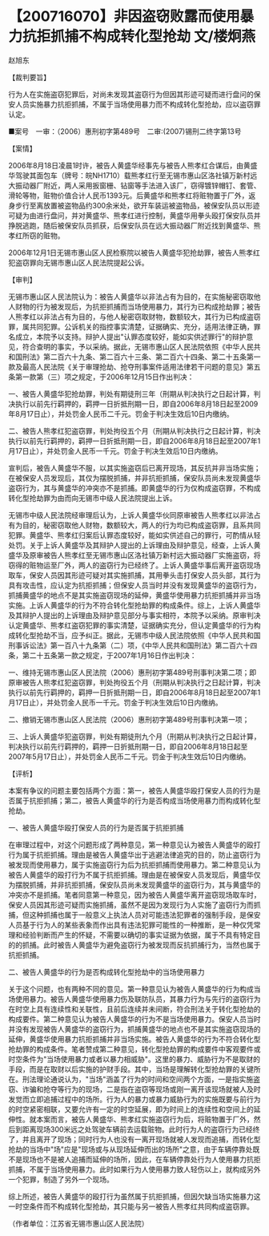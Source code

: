 # 【200716070】非因盗窃败露而使用暴力抗拒抓捕不构成转化型抢劫 文/楼炯燕

赵旭东

【裁判要旨】

行为人在实施盗窃犯罪后，对尚未发现其盗窃行为但因其形迹可疑而进行盘问的保安人员实施暴力抗拒抓捕，不属于当场使用暴力而不构成转化型抢劫，应以盗窃罪认定。

■案号　一审：（2006）惠刑初字第489号　二审:(2007)锡刑二终字第13号

【案情】

2006年8月18日凌晨1时许，被告人黄盛华经事先与被告人熊孝红合谋后，由黄盛华驾驶其面包车（牌号：皖NH1710）载熊孝红行至无锡市惠山区洛社镇万新村远大振动器厂附近，两人采用扳窗栅、钻窗等手法进入该厂，窃得镀锌帽钉、套管、滑轮等物，赃物价值合计人民币1393元。后黄盛华和熊孝红将赃物置于厂外，返身步行至离放置被盗物品约300余米处，欲开车装运被盗物品，被保安队员以形迹可疑为由进行盘问，并对黄盛华、熊孝红进行控制，黄盛华用拳头殴打保安队员并挣脱逃跑，随后被保安队员抓获，后保安队员在远大振动器厂附近找到黄盛华、熊孝红所窃的赃物。

2006年12月1日无锡市惠山区人民检察院以被告人黄盛华犯抢劫罪，被告人熊孝红犯盗窃罪向无锡市惠山区人民法院提起公诉。

【审判】

无锡市惠山区人民法院认为：被告人黄盛华以非法占有为目的，在实施秘密窃取他人财物的行为被发现后，为抗拒抓捕而当场使用暴力，其行为已构成抢劫罪；被告人熊孝红以非法占有为目的，与他人秘密窃取财物，数额较大，其行为已构成盗窃罪，属共同犯罪。公诉机关的指控事实清楚，证据确实、充分，适用法律正确，罪名成立，本院予以支持。辩护人提出"认罪态度较好，能如实供述罪行"的辩护意见，符合查明的事实，予以采纳。据此，无锡市惠山区人民法院依照《中华人民共和国刑法》第二百六十九条、第二百六十三条、第二百六十四条、第二十五条第一款及最高人民法院《关于审理抢劫、抢夺刑事案件适用法律若干问题的意见》第五条第一款第（三）项之规定，于2006年12月15日作出判决：

一、被告人黄盛华犯抢劫罪，判处有期徒刑三年（刑期从判决执行之日起计算，判决执行以前先行羁押的，羁押一日折抵刑期一日，即自2006年8月18日起至2009年8月17日止），并处罚金人民币二千元。罚金于判决生效后10日内缴纳。

二、被告人熊孝红犯盗窃罪，判处拘役五个月（刑期从判决执行之日起计算，判决执行以前先行羁押的，羁押一日折抵刑期一日，即自2006年8月18日起至2007年1月17日止），并处罚金人民币一千元。罚金于判决生效后10日内缴纳。

宣判后，被告人黄盛华不服，以其实施盗窃后已离开现场，其反抗并非当场实施；在被保安人员发现后，其仅为摆脱抓捕，并非抗拒抓捕，保安队员尚未发现黄盛华盗窃行为，其与黄盛华的冲突亦不是抓捕。即黄盛华的行为仅构成盗窃罪，不构成转化型抢劫罪为由而向无锡市中级人民法院提出上诉。

无锡市中级人民法院经审理后认为，上诉人黄盛华伙同原审被告人熊孝红以非法占有为目的，秘密窃取他人财物，数额较大，两人的行为均已构成盗窃罪，且系共同犯罪。黄盛华、熊孝红归案后认罪态度较好，能如实供述自己的罪行，可酌情从轻处罚。关于上诉人黄盛华及其辩护人提出的上诉理由及辩护意见，经查，上诉人黄盛华及原审被告人熊孝红至无锡市惠山区洛社镇万新村远大振动器厂实施盗窃，将窃得的赃物运至厂外，两人的盗窃行为已经终了。上诉人黄盛华事后离开盗窃现场取车，保安人员因其形迹可疑对其实施抓捕，其用拳头击打保安人员头部，其行为具有攻击性，应认定为抗拒抓捕；但保安人员当时并没有发现黄盛华的盗窃行为，抓捕黄盛华的地点不是其实施盗窃现场的延伸，黄盛华使用暴力抗拒抓捕并非当场实施。上诉人黄盛华的行为不符合转化型抢劫罪的构成条件。综上，上诉人黄盛华及其辩护人提出的上诉理由及辩护意见部分与事实相符，本院予以采纳。原审判决认定黄盛华、熊孝红盗窃犯罪的事实清楚，证据确实充分，但认定黄盛华的行为构成转化型抢劫不当，应予纠正。据此，无锡市中级人民法院依照《中华人民共和国刑事诉讼法》第一百八十九条第（二）项，《中华人民共和国刑法》第二百六十四条，第二十五条第一款之规定，于2007年1月16日作出判决：

一、维持无锡市惠山区人民法院（2006）惠刑初字第489号刑事判决第二项；即原审被告人熊孝红犯盗窃罪，判处拘役五个月（刑期从判决执行之日起计算，判决执行以前先行羁押的，羁押一日折抵刑期一日，即自2006年8月18日起至2007年1月17日止），并处罚金人民币一千元。罚金于判决生效后10日内缴纳。

二、撤销无锡市惠山区人民法院（2006）惠刑初字第489号刑事判决第一项；

三、上诉人黄盛华犯盗窃罪，判处有期徒刑九个月（刑期从判决执行之日起计算，判决执行以前先行羁押的，羁押一日折抵刑期一日，即自2006年8月18日起至2007年5月17日止），并处罚金人民币二千元。罚金于判决生效后10日内缴纳。

【评析】

本案有争议的问题主要包括两个方面：第一，被告人黄盛华殴打保安人员的行为是否属于抗拒抓捕；第二，被告人黄盛华的行为是否构成当场使用暴力而构成转化型抢劫。

一、被告人黄盛华殴打保安人员的行为是否属于抗拒抓捕

在审理过程中，对这个问题形成了两种意见，第一种意见认为被告人黄盛华的殴打行为属于抗拒抓捕。理由是被告人黄盛华出于逃避法律追究的目的，防止盗窃行为被发现而使用暴力，属于实施盗窃行为后为抗拒抓捕而使用暴力。第二种意见认为被告人黄盛华的殴打行为不属于抗拒抓捕。理由是在被保安人员发现后，黄盛华仅为摆脱抓捕，并非抗拒抓捕，保安队员尚未发现黄盛华的盗窃行为，其与黄盛华的冲突亦不是抓捕。笔者同意第一种意见，因为被告人黄盛华离开盗窃现场取车时，保安人员因其形迹可疑而实施抓捕，虽然不是因为发现行为人实施了盗窃行为而抓捕，但这种抓捕也属于一般意义上执法人员对可能违法犯罪者的强制手段，是保安人员基于行为人的某些表象而作出具有违法犯罪可能性的一种推断，是一种仅凭常理和经验判断而产生的怀疑，不需要以确切的事实证据为依据，属于不具有特定目的的抓捕。此时被告人黄盛华为避免盗窃行为被发现而反抗抓捕行为，当然也属于抗拒抓捕。

二、被告人黄盛华的行为是否构成转化型抢劫中的当场使用暴力

关于这个问题，也有两种不同的意见。第一种意见认为被告人黄盛华的行为构成当场使用暴力。被告人黄盛华使用暴力伤及联防队员，其暴力行为与先行的盗窃行为在时空上具有连续性和关联性，且前后连续并未间断，符合刑法关于转化型抢劫的构成要件。第二种意见认为被告人黄盛华的行为不是当场使用暴力。保安人员当时并没有发现被告人黄盛华的盗窃行为，抓捕黄盛华的地点也不是其实施盗窃现场的延伸，黄盛华使用暴力抗拒抓捕并非当场实施。被告人黄盛华的行为不符合转化型抢劫罪的构成条件。笔者赞成第二种意见，转化型抢劫罪的构成要件中客观要件或时空条件为"当场使用暴力或者以暴力相威胁"。这里的暴力、威胁行为不是取财的手段，而是在取财以后实施的护财手段。其中，当场是理解转化型抢劫罪的关键所在。刑法理论通说认为，"当场"涵盖了行为的时间和空间两个方面，一是指实施盗窃、诈骗和抢夺等行为的现场，二是指在盗窃等现场或刚一离开该现场就被人及时发觉而立即追捕过程中的场所。行为人的暴力或暴力威胁行为的实施既要与前行为的时空紧密相联，又要允许有一定的时空延展，即为时间上的连续性和空间上的延伸性。就本案而言，被告人黄盛华、熊孝红实施盗窃行为后，将赃物置于厂外，然后到距离现场300米远之处驾驶车辆前去运载赃物。此时行为人的盗窃行为已经终了，并且离开了现场；同时行为人也没有一离开现场就被人发现而追捕，而转化型抢劫的当场中"场"应是"现场或与从现场延伸而出的场所"之意，由于车辆停靠处既不是现场也不是被人追捕而延伸的场所，因此，在车辆停靠处行为人使用暴力抗拒抓捕，不属于当场使用暴力。此时如果行为人使用暴力致人轻伤以上，就构成另外一个犯罪，制造了另外一个现场。

综上所述，被告人黄盛华的殴打行为虽然属于抗拒抓捕，但因欠缺当场实施暴力这一时空条件而不构成转化型抢劫，其只能与另一被告人熊孝红共同构成盗窃罪。

（作者单位：江苏省无锡市惠山区人民法院）